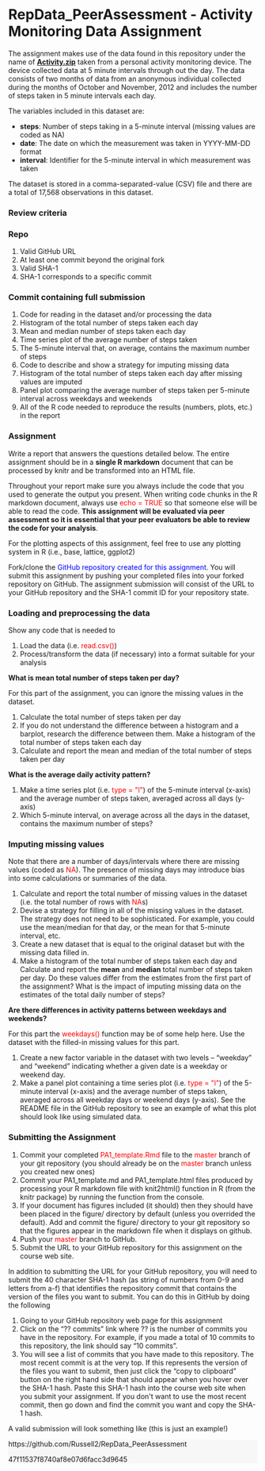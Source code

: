 RepData_PeerAssessment - Activity Monitoring Data Assignment
==================================================================================

The assignment makes use of the data found in this repository under the name of [**Activity.zip**](https://github.com/Russell2/RepData_PeerAssessment) taken from a personal activity monitoring device. The device collected data at 5 minute intervals through out the day. The data consists of two months of data from an anonymous individual collected during the months of October and November, 2012 and includes the number of steps taken in 5 minute intervals each day.


The variables included in this dataset are:

 - **steps**: Number of steps taking in a 5-minute interval (missing values are coded as NA)
 - **date**: The date on which the measurement was taken in YYYY-MM-DD format
 - **interval**: Identifier for the 5-minute interval in which measurement was taken

The dataset is stored in a comma-separated-value (CSV) file and there are a total of 17,568 observations in this dataset.

### Review criteria

### Repo

 1. Valid GitHub URL
 2. At least one commit beyond the original fork
 3. Valid SHA-1
 4. SHA-1 corresponds to a specific commit

### Commit containing full submission

 1. Code for reading in the dataset and/or processing the data
 2. Histogram of the total number of steps taken each day
 3. Mean and median number of steps taken each day
 4. Time series plot of the average number of steps taken
 5. The 5-minute interval that, on average, contains the maximum number of steps
 6. Code to describe and show a strategy for imputing missing data
 7. Histogram of the total number of steps taken each day after missing values are imputed
 8. Panel plot comparing the average number of steps taken per 5-minute interval across weekdays and weekends
 9. All of the R code needed to reproduce the results (numbers, plots, etc.) in the report

### Assignment 

Write a report that answers the questions detailed below. The entire assignment should be in a **single R markdown** document that can be processed by knitr and be transformed into an HTML file.

Throughout your report make sure you always include the code that you used to generate the output you present. When writing code chunks in the R markdown document, always use <span style="color:red">echo = TRUE</span> so that someone else will be able to read the code. **This assignment will be evaluated via peer assessment so it is essential that your peer evaluators be able to review the code for your analysis**.

For the plotting aspects of this assignment, feel free to use any plotting system in R (i.e., base, lattice, ggplot2)

Fork/clone the <span style="color:blue">GitHub repository created for this assignment</span>. You will submit this assignment by pushing your completed files into your forked repository on GitHub. The assignment submission will consist of the URL to your GitHub repository and the SHA-1 commit ID for your repository state.

### Loading and preprocessing the data

Show any code that is needed to

 1. Load the data (i.e. <span style="color:red">read.csv()</span>)
 2. Process/transform the data (if necessary) into a format suitable for your analysis

**What is mean total number of steps taken per day?**

For this part of the assignment, you can ignore the missing values in the dataset.

 1. Calculate the total number of steps taken per day
 2. If you do not understand the difference between a histogram and a barplot, research the difference between them. Make a histogram of the total number of steps taken each day
 3. Calculate and report the mean and median of the total number of steps taken per day

**What is the average daily activity pattern?**

 1. Make a time series plot (i.e. <span style="color:red">type = "l"</span>) of the 5-minute interval (x-axis) and the average number of steps taken, averaged across all days (y-axis)
 2. Which 5-minute interval, on average across all the days in the dataset, contains the maximum number of steps?

### Imputing missing values

Note that there are a number of days/intervals where there are missing values (coded as <span style="color:red">NA</span>). The presence of missing days may introduce bias into some calculations or summaries of the data.

 1. Calculate and report the total number of missing values in the dataset (i.e. the total number of rows with <span style="color:red">NA</span>s)
 2. Devise a strategy for filling in all of the missing values in the dataset. The strategy does not need to be sophisticated. For example, you could use the mean/median for that day, or the mean for that 5-minute interval, etc.
 3. Create a new dataset that is equal to the original dataset but with the missing data filled in.
 4. Make a histogram of the total number of steps taken each day and Calculate and report the **mean** and **median** total number of steps taken per day. Do these values differ from the estimates from the first part of the assignment? What is the impact of imputing missing data on the estimates of the total daily number of steps?

**Are there differences in activity patterns between weekdays and weekends?**

For this part the <span style="color:red">weekdays()</span> function may be of some help here. Use the dataset with the filled-in missing values for this part.

 1. Create a new factor variable in the dataset with two levels – “weekday” and “weekend” indicating whether a given date is a weekday or weekend day.
 2. Make a panel plot containing a time series plot (i.e. <span style="color:red">type = "l"</span>) of the 5-minute interval (x-axis) and the average number of steps taken, averaged across all weekday days or weekend days (y-axis). See the README file in the GitHub repository to see an example of what this plot should look like using simulated data.

### Submitting the Assignment

 1. Commit your completed <span style="color:red">PA1_template.Rmd</span> file to the <span style="color:red">master</span> branch of your git repository (you should already be on the <span style="color:red">master</span> branch unless you created new ones)
 2. Commit your PA1_template.md and PA1_template.html files produced by processing your R markdown file with knit2html() function in R (from the knitr package) by running the function from the console.
 3. If your document has figures included (it should) then they should have been placed in the figure/ directory by default (unless you overrided the default). Add and commit the figure/ directory to your git repository so that the figures appear in the markdown file when it displays on github.
 4. Push your <span style="color:red">master</span> branch to GitHub.
 5. Submit the URL to your GitHub repository for this assignment on the course web site.

In addition to submitting the URL for your GitHub repository, you will need to submit the 40 character SHA-1 hash (as string of numbers from 0-9 and letters from a-f) that identifies the repository commit that contains the version of the files you want to submit. You can do this in GitHub by doing the following

 1. Going to your GitHub repository web page for this assignment
 2. Click on the “?? commits” link where ?? is the number of commits you have in the repository. For example, if you made a total of 10 commits to this repository, the link should say “10 commits”.
 3. You will see a list of commits that you have made to this repository. The most recent commit is at the very top. If this represents the version of the files you want to submit, then just click the “copy to clipboard” button on the right hand side that should appear when you hover over the SHA-1 hash. Paste this SHA-1 hash into the course web site when you submit your assignment. If you don't want to use the most recent commit, then go down and find the commit you want and copy the SHA-1 hash.

A valid submission will look something like (this is just an example!)  

<div style="background-color:rgba(128, 128, 128, 0.0470588); text-align:left; vertical-align: top; padding:0px 0; margin-top:1px">
https://github.com/Russell2/RepData_PeerAssessment

47f11537f8740af8e07d6facc3d9645
</div>

